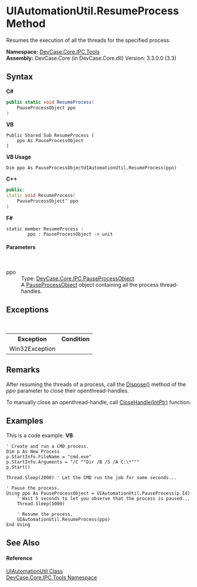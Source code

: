 # UIAutomationUtil.ResumeProcess Method 
 

Resumes the execution of all the threads for the specified process.

**Namespace:**&nbsp;<a href="N_DevCase_Core_IPC_Tools">DevCase.Core.IPC.Tools</a><br />**Assembly:**&nbsp;DevCase.Core (in DevCase.Core.dll) Version: 3.3.0.0 (3.3)

## Syntax

**C#**<br />
``` C#
public static void ResumeProcess(
	PauseProcessObject ppo
)
```

**VB**<br />
``` VB
Public Shared Sub ResumeProcess ( 
	ppo As PauseProcessObject
)
```

**VB Usage**<br />
``` VB Usage
Dim ppo As PauseProcessObjectUIAutomationUtil.ResumeProcess(ppo)
```

**C++**<br />
``` C++
public:
static void ResumeProcess(
	PauseProcessObject^ ppo
)
```

**F#**<br />
``` F#
static member ResumeProcess : 
        ppo : PauseProcessObject -> unit 

```


#### Parameters
&nbsp;<dl><dt>ppo</dt><dd>Type: <a href="T_DevCase_Core_IPC_PauseProcessObject">DevCase.Core.IPC.PauseProcessObject</a><br />A <a href="T_DevCase_Core_IPC_PauseProcessObject">PauseProcessObject</a> object containing all the process thread-handles.</dd></dl>

## Exceptions
&nbsp;<table><tr><th>Exception</th><th>Condition</th></tr><tr><td>Win32Exception</td><td /></tr></table>

## Remarks
After resuming the threads of a process, call the <a href="M_DevCase_Core_IPC_PauseProcessObject_Dispose">Dispose()</a> method of the *ppo* parameter to close their openthread-handles. 

 To manually close an openthread-handle, call <a href="M_DevCase_Interop_Unmanaged_Win32_NativeMethods_CloseHandle">CloseHandle(IntPtr)</a> function.

## Examples
This is a code example. 
**VB**<br />
``` VB
' Create and run a CMD process.
Dim p As New Process
p.StartInfo.FileName = "cmd.exe"
p.StartInfo.Arguments = "/C ""Dir /B /S /A C:\*"""
p.Start()

Thread.Sleep(2000) ' Let the CMD run the job for some seconds...

' Pause the process.
Using ppo As PauseProcessObject = UIAutomationUtil.PauseProcess(p.Id)
    ' Wait 5 seconds to let you observe that the process is paused...
    Thread.Sleep(5000)

    ' Resume the process.
    UIAutomationUtil.ResumeProcess(ppo)
End Using
```


## See Also


#### Reference
<a href="T_DevCase_Core_IPC_Tools_UIAutomationUtil">UIAutomationUtil Class</a><br /><a href="N_DevCase_Core_IPC_Tools">DevCase.Core.IPC.Tools Namespace</a><br />